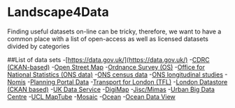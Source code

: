 # Landscape4Data
Finding useful datasets on-line can be tricky, therefore, we want to have a common place with a list of open-access as well as licensed datasets divided by categories

##List of data sets
-[https://data.gov.uk/](https://data.gov.uk/)
-[CDRC (CKAN-based)](https://data.cdrc.ac.uk/)
-[Open Street Map](https://www.openstreetmap.org/#map=2/50.3/-79.8)
-[Ordnance Survey (OS)](https://www.ordnancesurvey.co.uk/)
-[Office for National Statistics (ONS data)](https://www.ons.gov.uk/)
    -[ONS census data](https://www.ons.gov.uk/census)
    -[ONS longitudinal studies](https://www.ons.gov.uk/aboutus/whatwedo/paidservices/longitudinalstudyls)
-[Nomis](https://www.nomisweb.co.uk/)
-[Planning Portal Data](https://www.planningportal.co.uk/)
-[Transport for London (TFL)](https://tfl.gov.uk/info-for/open-data-users/)
-[London Datastore (CKAN based)](https://data.london.gov.uk/)
-[UK Data Service](https://www.ukdataservice.ac.uk/)
-[DigiMap](https://digimap.edina.ac.uk/)
-[Jisc/Mimas](https://www.jisc.ac.uk/website/legacy/mimas)
-[Urban Big Data Centre](http://ubdc.ac.uk/)
-[UCL MapTube](http://www.maptube.org/)
-[Mosaic](http://www.experian.co.uk/marketing-services/products/mosaic-uk.html)
-[Ocean](https://www.oceanwise.eu/oceanography/ocean-database/#)
-[Ocean Data View](https://odv.awi.de/)